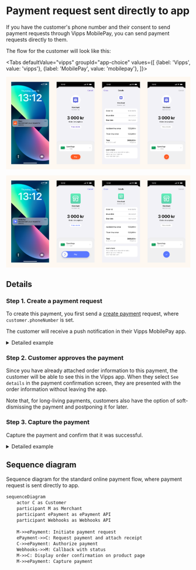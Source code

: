 <!-- START_METADATA
---
title: Vipps MobilePay payment request sent directly to app
sidebar_label: Payment request sent directly to app
sidebar_position: 51
hide_table_of_contents: false
pagination_next: null
pagination_prev: null
---

import ApiSchema from '@theme/ApiSchema';
import Tabs from '@theme/Tabs';
import TabItem from '@theme/TabItem';

import AUTHORIZEPAYMENT from '../_common/_customer_authorizes_epayment.md'

END_METADATA -->

# Payment request sent directly to app

If you have the customer's phone number and their consent to send payment requests through Vipps MobilePay,
you can send payment requests directly to them.

The flow for the customer will look like this:

<Tabs
defaultValue="vipps"
groupId="app-choice"
values={[
{label: 'Vipps', value: 'vipps'},
{label: 'MobilePay', value: 'mobilepay'},
]}>
<TabItem value="vipps">

![Vipps payment request push flow](images/payment-request-sent-directly-to-app-vipps.png)

</TabItem>
<TabItem value="mobilepay">

![MobilePay payment request push flow](images/payment-request-sent-directly-to-app-mobilepay.png)

</TabItem>
</Tabs>

## Details

### Step 1. Create a payment request

To create this payment, you first send a
[create payment](https://developer.vippsmobilepay.com/api/epayment#tag/CreatePayments) request,
where `customer.phoneNumber` is set.

The customer will receive a push notification in their Vipps MobilePay app.


<details>
<summary>Detailed example</summary>
<div>

Your system can send the payment request by using the
[`createPayment`](https://developer.vippsmobilepay.com/api/epayment#tag/CreatePayments/operation/createPayment)
endpoint.

Set `userFlow` to `PUSH_MESSAGE`. This will send a push directly to the customer.
Attach the receipt simultaneously.

Here is an example HTTP POST:

[`POST:/epayment/v1/payments`](https://developer.vippsmobilepay.com/api/epayment#tag/CreatePayments/operation/createPayment)

With body:

```json
{
  "amount": {
    "value": 300000,
    "currency": "NOK"
  },
  "paymentMethod": {
    "type": "WALLET"
  },
  "customer": {
    "phoneNumber": 4791234567
  },
  "receipt":{
    "orderLines": [
      {
        "name": "Accident insurance",
        "id": "12345",
        "totalAmount": 150000,
        "totalAmountExcludingTax": 112500,
        "totalTaxAmount": 37500,
        "taxPercentage": 25,
      },
      {
        "name": "Travel insurance",
        "id": "12345",
        "totalAmount": 150000,
        "totalAmountExcludingTax": 112500,
        "totalTaxAmount": 37500,
        "taxPercentage": 25,
      },
    ],
    "bottomLine": {
      "currency": "NOK",
    },
   "receiptNumber": "0527013501"
  },
  "reference": 2486791679658155992,
  "userFlow": "PUSH_MESSAGE",
  "returnUrl": "http://example.com/redirect?reference=2486791679658155992",
  "paymentDescription": "Spendings"
}
```

</div>
</details>

### Step 2. Customer approves the payment

<AUTHORIZEPAYMENT />

Since you have already attached order information to this payment, the customer will be able to see this in the Vipps app.
When they select `See details` in the payment confirmation screen, they are presented with the order information without leaving the app.

Note that, for long-living payments, customers also have the option of soft-dismissing the payment and postponing it for later.

### Step 3. Capture the payment

Capture the payment and confirm that it was successful.

<details>
<summary>Detailed example</summary>
<div>

[`POST:/epayment/v1/payments/{reference}/capture`](/api/epayment/#tag/AdjustPayments/operation/capturePayment)

With body:

```json
{
  "modificationAmount": {
    "value": 300000,
    "currency": "NOK"
  }
}
```

</div>
</details>

## Sequence diagram

Sequence diagram for the standard online payment flow, where payment request is sent directly to app.

``` mermaid
sequenceDiagram
    actor C as Customer
    participant M as Merchant
    participant ePayment as ePayment API
    participant Webhooks as Webhooks API

    M->>ePayment: Initiate payment request
    ePayment->>C: Request payment and attach receipt
    C->>ePayment: Authorize payment
    Webhooks->>M: Callback with status
    M->>C: Display order confirmation on product page
    M->>ePayment: Capture payment
```
